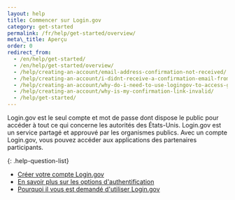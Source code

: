 ```yaml
---
layout: help
title: Commencer sur Login.gov
category: get-started
permalink: /fr/help/get-started/overview/
meta\_title: Aperçu
order: 0
redirect_from:
  - /en/help/get-started/
  - /en/help/get-started/overview/
  - /help/creating-an-account/email-address-confirmation-not-received/
  - /help/creating-an-account/i-didnt-receive-a-confirmation-email-from-logingov/
  - /help/creating-an-account/why-do-i-need-to-use-logingov-to-access-government-services-online/
  - /help/creating-an-account/why-is-my-confirmation-link-invalid/
  - /help/get-started/
---
```

Login.gov est le seul compte et mot de passe dont dispose le public pour accéder à tout ce qui concerne les autorités des États-Unis. Login.gov est un service partagé et approuvé par les organismes publics. Avec un compte Login.gov, vous pouvez accéder aux applications des partenaires participants.

{: .help-question-list}
* [Créer votre compte Login.gov](/help/get-started/create-your-account/)
* [En savoir plus sur les options d'authentification](/help/get-started/authentication-methods/)
* [Pourquoi il vous est demandé d'utiliser Login.gov](/what-is-login/)